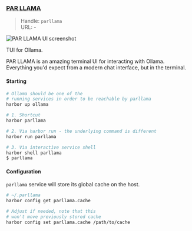 ### [PAR LLAMA](https://github.com/paulrobello/parllama)

> Handle: `parllama`<br/>
> URL: -

![PAR LLAMA UI screenshot](./parllama.png)

TUI for Ollama.

PAR LLAMA is an amazing terminal UI for interacting with Ollama. Everything you'd expect from a modern chat interface, but in the terminal.

#### Starting

```bash
# Ollama should be one of the
# running services in order to be reachable by parllama
harbor up ollama

# 1. Shortcut
harbor parllama

# 2. Via harbor run - the underlying command is different
harbor run parllama

# 3. Via interactive service shell
harbor shell parllama
$ parllama
```

#### Configuration

`parllama` service will store its global cache on the host.

```bash
# ~/.parllama
harbor config get parllama.cache

# Adjust if needed, note that this
# won't move previously stored cache
harbor config set parllama.cache /path/to/cache
```